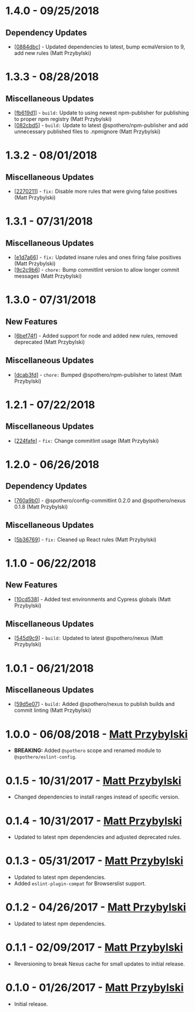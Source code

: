 # 1.4.0 - 09/25/2018
## Dependency Updates
* [[0884dbc](https://github.com/spothero/eslint-config/commit/0884dbc)] - Updated dependencies to latest, bump ecmaVersion to 9, add new rules (Matt Przybylski)

# 1.3.3 - 08/28/2018

## Miscellaneous Updates
* [[fb619d1](https://github.com/spothero/eslint-config/commit/fb619d1)] - `build:` Update to using newest npm-publisher for publishing to proper npm registry (Matt Przybylski)
* [[082cbd5](https://github.com/spothero/eslint-config/commit/082cbd5)] - `build:` Update to latest @spothero/npm-publisher and add unnecessary published files to .npmignore (Matt Przybylski)

# 1.3.2 - 08/01/2018
## Miscellaneous Updates
* [[2270211](https://github.com/spothero/eslint-config/commit/2270211)] - `fix:` Disable more rules that were giving false positives (Matt Przybylski)

# 1.3.1 - 07/31/2018
## Miscellaneous Updates
* [[e1d7a66](https://github.com/spothero/eslint-config/commit/e1d7a66)] - `fix:` Updated insane rules and ones firing false positives (Matt Przybylski)
* [[9c2c9b6](https://github.com/spothero/eslint-config/commit/9c2c9b6)] - `chore:` Bump commitlint version to allow longer commit messages (Matt Przybylski)

# 1.3.0 - 07/31/2018
## New Features
* [[6bef74f](https://github.com/spothero/eslint-config/commit/6bef74f)] - Added support for node and added new rules, removed deprecated (Matt Przybylski)
## Miscellaneous Updates
* [[dcab3fd](https://github.com/spothero/eslint-config/commit/dcab3fd)] - `chore:` Bumped @spothero/npm-publisher to latest (Matt Przybylski)

# 1.2.1 - 07/22/2018
## Miscellaneous Updates
* [[224fafe](https://github.com/spothero/eslint-config/commit/224fafe)] - `fix:` Change commitlint usage (Matt Przybylski)

# 1.2.0 - 06/26/2018
## Dependency Updates
* [[760a9b0](https://github.com/spothero/fe-eslint-config/commit/760a9b0)] - @spothero/config-commitlint 0.2.0 and @spothero/nexus 0.1.8 (Matt Przybylski)
## Miscellaneous Updates
* [[5b36769](https://github.com/spothero/fe-eslint-config/commit/5b36769)] - `fix:` Cleaned up React rules (Matt Przybylski)

# 1.1.0 - 06/22/2018
## New Features
* [[10cd538](https://github.com/spothero/fe-eslint-config/commit/10cd538)] - Added test environments and Cypress globals (Matt Przybylski)
## Miscellaneous Updates
* [[545d9c9](https://github.com/spothero/fe-eslint-config/commit/545d9c9)] - `build:` Updated to latest @spothero/nexus (Matt Przybylski)

# 1.0.1 - 06/21/2018
## Miscellaneous Updates
* [[59d5e07](https://github.com/spothero/fe-eslint-config/commit/59d5e07)] - `build:` Added @spothero/nexus to publish builds and commit linting (Matt Przybylski)

# 1.0.0 - 06/08/2018 - [Matt Przybylski](mailto:mattp@spothero.com)
-   **BREAKING:** Added `@spothero` scope and renamed module to `@spothero/eslint-config`.

# 0.1.5 - 10/31/2017 - [Matt Przybylski](mailto:mattp@spothero.com)
-   Changed dependencies to install ranges instead of specific version.

# 0.1.4 - 10/31/2017 - [Matt Przybylski](mailto:mattp@spothero.com)
-   Updated to latest npm dependencies and adjusted deprecated rules.

# 0.1.3 - 05/31/2017 - [Matt Przybylski](mailto:mattp@spothero.com)
-   Updated to latest npm dependencies.
-   Added `eslint-plugin-compat` for Browserslist support.

# 0.1.2 - 04/26/2017 - [Matt Przybylski](mailto:mattp@spothero.com)
-   Updated to latest npm dependencies.

# 0.1.1 - 02/09/2017 - [Matt Przybylski](mailto:mattp@spothero.com)
-   Reversioning to break Nexus cache for small updates to initial release.

# 0.1.0 - 01/26/2017 - [Matt Przybylski](mailto:mattp@spothero.com)
-   Initial release.

